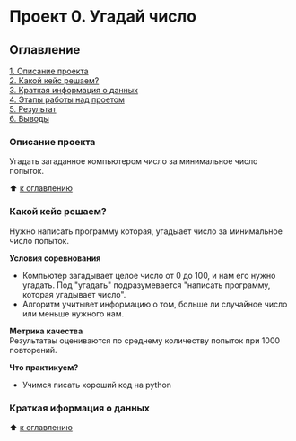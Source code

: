 # Проект 0. Угадай число

## Оглавление

[1. Описание проекта](https://github.com/shimorinkatort/IDE/tree/main/project_0/readme.md#Описание-проекта)  
[2. Какой кейс решаем?](https://github.com/shimorinkatort/IDE/tree/main/project_0/readme.md#Какой-кейс-решаем)  
[3. Краткая информация о данных](https://github.com/shimorinkatort/IDE/tree/main/project_0/readme.md#Краткая-информация-о-данных)  
[4. Этапы работы над проетом](https://github.com/shimorinkatort/IDE/tree/main/project_0/readme.md#Этапы-работы-над-проектом)  
[5. Результат](https://github.com/shimorinkatort/IDE/tree/main/project_0/readme.md#Результат)  
[6. Выводы](https://github.com/shimorinkatort/IDE/tree/main/project_0/readme.md#Выводы)

### Описание проекта
Угадать загаданное компьютером число за минимальное число попыток.

:arrow_up: [к оглавлению](https://github.com/shimorinkatort/IDE/tree/main/project_0/readme.md#Оглавление)

### Какой кейс решаем?
Нужно написать программу которая, угадыает число за минимальное число попыток.

**Условия соревнования**  
- Компьютер загадывает целое число от 0 до 100, и нам его нужно угадать. Под "угадать" подразумевается "написать программу, которая угадывает число".  
- Алгоритм учитывет информацию о том, больше ли случайное число или меньше нужного нам.

**Метрика качества**  
Результатаы оцениваются по среднему количеству попыток при 1000 повторений.

**Что практикуем?**  
- Учимся писать хороший код на python

### Краткая иформация о данных
:arrow_up: [к оглавлению](https://github.com/shimorinkatort/IDE/tree/main/project_0/readme.md#Оглавление)